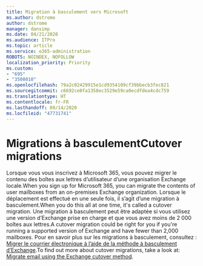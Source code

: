 ```yaml
---
title: Migration à basculement vers Microsoft
ms.author: dstrome
author: dstrome
manager: dansimp
ms.date: 04/21/2020
ms.audience: ITPro
ms.topic: article
ms.service: o365-administration
ROBOTS: NOINDEX, NOFOLLOW
localization_priority: Priority
ms.custom:
- "695"
- "3500010"
ms.openlocfilehash: 79a2c02429915e1cd9354109cf39bbecb3fec821
ms.sourcegitcommit: c6692ce0fa1358ec3529e59ca0ecdfdea4cdc759
ms.translationtype: HT
ms.contentlocale: fr-FR
ms.lasthandoff: 09/14/2020
ms.locfileid: "47731741"
---
```

# <a name="cutover-migrations"></a><span data-ttu-id="30eea-102">Migrations à basculement</span><span class="sxs-lookup"><span data-stu-id="30eea-102">Cutover migrations</span></span>

<span data-ttu-id="30eea-103">Lorsque vous vous inscrivez à Microsoft 365, vous pouvez migrer le contenu des boîtes aux lettres d’utilisateur d’une organisation Exchange locale.</span><span class="sxs-lookup"><span data-stu-id="30eea-103">When you sign up for Microsoft 365, you can migrate the contents of user mailboxes from an on-premises Exchange organization.</span></span> <span data-ttu-id="30eea-104">Lorsque le déplacement est effectué en une seule fois, il s’agit d’une migration à basculement.</span><span class="sxs-lookup"><span data-stu-id="30eea-104">When you do this all at one time, it's called a cutover migration.</span></span> <span data-ttu-id="30eea-105">Une migration à basculement peut être adaptée si vous utilisez une version d’Exchange prise en charge et que vous avez moins de 2 000 boîtes aux lettres.</span><span class="sxs-lookup"><span data-stu-id="30eea-105">A cutover migration could be right for you if you're running a supported version of Exchange and have fewer than 2,000 mailboxes.</span></span> <span data-ttu-id="30eea-106">Pour en savoir plus sur les migrations à basculement, consultez : [Migrer le courrier électronique à l’aide de la méthode à basculement d’Exchange](https://docs.microsoft.com/Exchange/mailbox-migration/cutover-migration-to-office-365).</span><span class="sxs-lookup"><span data-stu-id="30eea-106">To find out more about cutover migrations, take a look at: [Migrate email using the Exchange cutover method](https://docs.microsoft.com/Exchange/mailbox-migration/cutover-migration-to-office-365).</span></span>
  